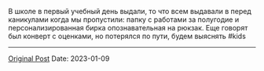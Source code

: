 В школе в первый учебный день выдали, то что всем выдавали в перед каникулами когда мы пропустили: папку с работами за полугодие и персонализированная бирка опознавательная на рюкзак. Еще говорят был конверт с оценками, но потерялся по пути, будем выяснять #kids

---
[Original Post](https://t.me/lev2tarragona/827)
Date: 2023-01-09
